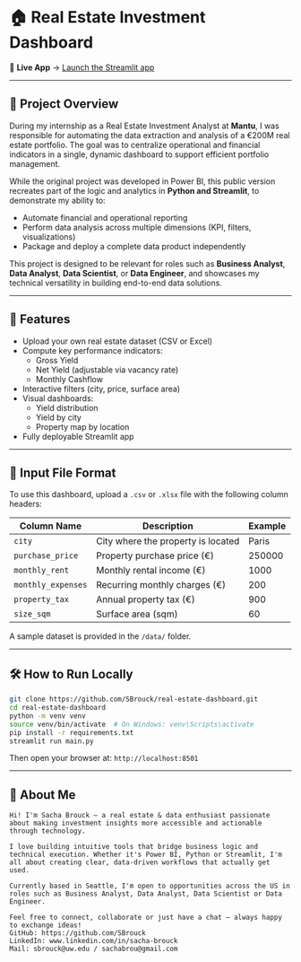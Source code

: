 # 🏠 Real Estate Investment Dashboard

🔗 **Live App** → [Launch the Streamlit app](https://real-estate-dashboard-ffkxqbyp6y6ybe6ildsv3q.streamlit.app)

---

## 📘 Project Overview

During my internship as a Real Estate Investment Analyst at **Mantu**, I was responsible for automating the data extraction and analysis of a €200M real estate portfolio. The goal was to centralize operational and financial indicators in a single, dynamic dashboard to support efficient portfolio management.

While the original project was developed in Power BI, this public version recreates part of the logic and analytics in **Python and Streamlit**, to demonstrate my ability to:

- Automate financial and operational reporting
- Perform data analysis across multiple dimensions (KPI, filters, visualizations)
- Package and deploy a complete data product independently

This project is designed to be relevant for roles such as **Business Analyst**, **Data Analyst**, **Data Scientist**, or **Data Engineer**, and showcases my technical versatility in building end-to-end data solutions.

---

## 🚀 Features

- Upload your own real estate dataset (CSV or Excel)
- Compute key performance indicators:
  - Gross Yield
  - Net Yield (adjustable via vacancy rate)
  - Monthly Cashflow
- Interactive filters (city, price, surface area)
- Visual dashboards:
  - Yield distribution
  - Yield by city
  - Property map by location
- Fully deployable Streamlit app

---

## 📂 Input File Format

To use this dashboard, upload a `.csv` or `.xlsx` file with the following column headers:

| Column Name        | Description                       | Example            |
|--------------------|-----------------------------------|--------------------|
| `city`             | City where the property is located | Paris              |
| `purchase_price`   | Property purchase price (€)        | 250000             |
| `monthly_rent`     | Monthly rental income (€)          | 1000               |
| `monthly_expenses` | Recurring monthly charges (€)      | 200                |
| `property_tax`     | Annual property tax (€)            | 900                |
| `size_sqm`         | Surface area (sqm)                 | 60                 |

A sample dataset is provided in the `/data/` folder.

---

## 🛠️ How to Run Locally

```bash
git clone https://github.com/SBrouck/real-estate-dashboard.git
cd real-estate-dashboard
python -m venv venv
source venv/bin/activate  # On Windows: venv\Scripts\activate
pip install -r requirements.txt
streamlit run main.py
```

Then open your browser at: `http://localhost:8501`

---

## 👋 About Me

```text
Hi! I'm Sacha Brouck — a real estate & data enthusiast passionate about making investment insights more accessible and actionable through technology.

I love building intuitive tools that bridge business logic and technical execution. Whether it's Power BI, Python or Streamlit, I'm all about creating clear, data-driven workflows that actually get used.

Currently based in Seattle, I'm open to opportunities across the US in roles such as Business Analyst, Data Analyst, Data Scientist or Data Engineer.

Feel free to connect, collaborate or just have a chat — always happy to exchange ideas!
GitHub: https://github.com/SBrouck
LinkedIn: www.linkedin.com/in/sacha-brouck
Mail: sbrouck@uw.edu / sachabrou@gmail.com
```

